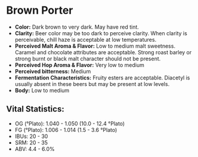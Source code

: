 # Brown Porter

- **Color:** Dark brown to very dark. May have red tint.
- **Clarity:** Beer color may be too dark to perceive clarity. When clarity is perceivable, chill haze is acceptable at low temperatures.
- **Perceived Malt Aroma & Flavor:** Low to medium malt sweetness. Caramel and chocolate attributes are acceptable. Strong roast barley or strong burnt or black malt character should not be present.
- **Perceived Hop Aroma & Flavor:** Very low to medium
- **Perceived bitterness:** Medium
- **Fermentation Characteristics:** Fruity esters are acceptable. Diacetyl is usually absent in these beers but may be present at low levels.
- **Body:** Low to medium

## Vital Statistics:

- OG (°Plato): 1.040 - 1.050 (10.0 - 12.4 °Plato)
- FG (°Plato): 1.006 - 1.014 (1.5 - 3.6 °Plato)
- IBUs: 20 - 30
- SRM: 20 - 35
- ABV: 4.4 - 6.0%
